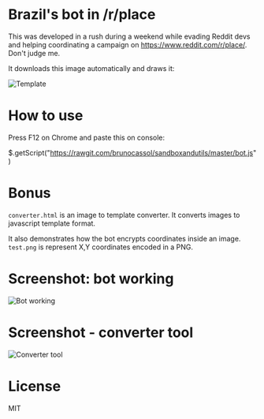 # Brazil's bot in /r/place

This was developed in a rush during a weekend while evading Reddit devs and helping coordinating a campaign on https://www.reddit.com/r/place/. Don't judge me.

It downloads this image automatically and draws it:

![Template](https://raw.githubusercontent.com/brunocassol/sandboxandutils/master/image_rendered.png)

# How to use
Press F12 on Chrome and paste this on console:

$.getScript("https://rawgit.com/brunocassol/sandboxandutils/master/bot.js")

# Bonus
`converter.html` is an image to template converter. It converts images to javascript template format.

It also demonstrates how the bot encrypts coordinates inside an image. `test.png` is represent X,Y coordinates encoded in a PNG.

# Screenshot: bot working

![Bot working](https://raw.githubusercontent.com/brunocassol/sandboxandutils/master/demo.png)

# Screenshot - converter tool

![Converter tool](https://raw.githubusercontent.com/brunocassol/sandboxandutils/master/converter.png)

# License
MIT
